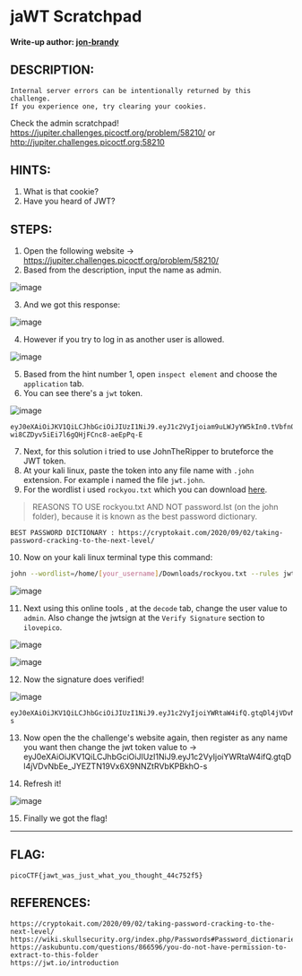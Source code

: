 # jaWT Scratchpad
#### Write-up author: [jon-brandy](https://github.com/jon-brandy)
## DESCRIPTION:
```
Internal server errors can be intentionally returned by this challenge. 
If you experience one, try clearing your cookies.
```
Check the admin scratchpad! 
https://jupiter.challenges.picoctf.org/problem/58210/ or 
http://jupiter.challenges.picoctf.org:58210
## HINTS:
1. What is that cookie?
2. Have you heard of JWT?
## STEPS:
1. Open the following website -> https://jupiter.challenges.picoctf.org/problem/58210/
2. Based from the description, input the name as admin.

![image](https://user-images.githubusercontent.com/70703371/176988594-ae9735e1-cc35-4739-8299-8096b7e93ad1.png)

3. And we got this response:

![image](https://user-images.githubusercontent.com/70703371/176988605-b5d821c0-dddd-4f48-9fa6-5b0c1513fbb1.png)

4. However if you try to log in as another user is allowed.

![image](https://user-images.githubusercontent.com/70703371/176988701-c41b1b76-a783-4745-ac79-e4b89dfe8a52.png)

5. Based from the hint number 1, open  `inspect element` and choose the `application` tab. 
6. You can see there's a `jwt` token.

![image](https://user-images.githubusercontent.com/70703371/176988756-725e7304-d5c4-4bfe-b185-77339265bb75.png)

```
eyJ0eXAiOiJKV1QiLCJhbGciOiJIUzI1NiJ9.eyJ1c2VyIjoiam9uLWJyYW5kIn0.tVbfnQvNh-wi8CZDyv5iEi7l6gQHjFCnc8-aeEpPq-E
```

7. Next, for this solution i tried to use JohnTheRipper to bruteforce the JWT token.
8. At your kali linux, paste the token into any file name with `.john` extension. For example i named the file `jwt.john`.
9. For the wordlist i used `rockyou.txt` which you can download [here](https://drive.google.com/file/d/1oKHoc6s03-hi40vlBzkPywUR4_NPAPhX/view?usp=sharing).

> REASONS TO USE rockyou.txt AND NOT password.lst (on the john folder), because it is known as the best password dictionary.

```
BEST PASSWORD DICTIONARY : https://cryptokait.com/2020/09/02/taking-password-cracking-to-the-next-level/
```

10. Now on your kali linux terminal type this command:

```sh
john --wordlist=/home/[your_username]/Downloads/rockyou.txt --rules jwt.john 
```

![image](https://user-images.githubusercontent.com/70703371/177024153-6d13a21a-1a23-46dc-a3c9-f23c664f9f66.png)

11. Next using this online tools , at the `decode` tab, change the user value to `admin`. Also change the jwtsign at the `Verify Signature` section to `ilovepico`.

![image](https://user-images.githubusercontent.com/70703371/177024606-6009963e-b6c6-435c-9b15-4912b70419b6.png)


![image](https://user-images.githubusercontent.com/70703371/177024758-b310e3e3-e6ce-4a6f-be7e-397c114523ae.png)


12. Now the signature does verified!

![image](https://user-images.githubusercontent.com/70703371/177024804-a16f1f43-8c47-43de-9ef2-47d81e299c4a.png)

```
eyJ0eXAiOiJKV1QiLCJhbGciOiJIUzI1NiJ9.eyJ1c2VyIjoiYWRtaW4ifQ.gtqDl4jVDvNbEe_JYEZTN19Vx6X9NNZtRVbKPBkhO-s
```

13. Now open the the challenge's website again, then register as any name you want then change the jwt token value to -> eyJ0eXAiOiJKV1QiLCJhbGciOiJIUzI1NiJ9.eyJ1c2VyIjoiYWRtaW4ifQ.gtqDl4jVDvNbEe_JYEZTN19Vx6X9NNZtRVbKPBkhO-s

14. Refresh it!

![image](https://user-images.githubusercontent.com/70703371/177024851-8395e24b-5ec9-449b-90b8-57694c418bd4.png)

15. Finally we got the flag!


---
## FLAG:
```
picoCTF{jawt_was_just_what_you_thought_44c752f5}
```


## REFERENCES:
```
https://cryptokait.com/2020/09/02/taking-password-cracking-to-the-next-level/
https://wiki.skullsecurity.org/index.php/Passwords#Password_dictionaries
https://askubuntu.com/questions/866596/you-do-not-have-permission-to-extract-to-this-folder
https://jwt.io/introduction
```
